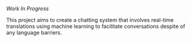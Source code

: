 *Work In Progress*

This project aims to create a chatting system that involves real-time translations using machine learning to facilitate conversations despite of any language barriers.